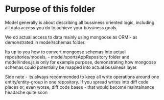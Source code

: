 # Purpose of this folder

Model generally is about describing all bussiness oriented logic, including all data access you do to achieve your bussiness goals.

We do actual access to data mainly using mongoose as ORM - as demonstrated in model/schemas folder.

Its up to you how to convert mongoose schemas into actual repositories/models, - model/sportsAppRepository folder and model/index.js is only for example purpose, demonstrating how mongoose schemas could potentially be mapped into actual bussiness layer.

Side note - its always recommended to keep all write operations around one entity/entity-group in one repository. If you spread writes into diff code places or, even worse, diff code bases - that would become maintainance headache quite soon
